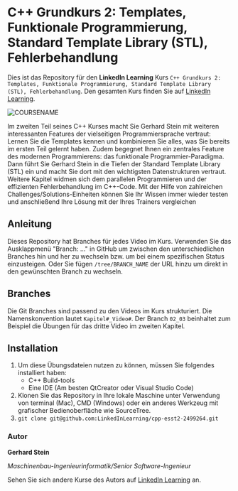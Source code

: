 # C++ Grundkurs 2: Templates, Funktionale Programmierung, Standard Template Library (STL), Fehlerbehandlung

Dies ist das Repository für den **LinkedIn Learning** Kurs `C++ Grundkurs 2: Templates, Funktionale Programmierung, Standard Template Library (STL), Fehlerbehandlung`. Den gesamten Kurs finden Sie auf [LinkedIn Learning][lil-course-url].

![COURSENAME][lil-thumbnail-url] 

Im zweiten Teil seines C++ Kurses macht Sie Gerhard Stein mit weiteren interessanten Features der vielseitigen Programmiersprache vertraut: Lernen Sie die Templates kennen und kombinieren Sie alles, was Sie bereits im ersten Teil gelernt haben. Zudem begegnet Ihnen ein zentrales Feature des modernen Programmierens: das funktionale Programmier-Paradigma. Dann führt Sie Gerhard Stein in die Tiefen der Standard Template Library (STL)  ein und macht Sie dort mit den wichtigsten Datenstrukturen vertraut. Weitere Kapitel widmen sich dem parallelen Programmieren und der effizienten Fehlerbehandlung im C++-Code. Mit der Hilfe von zahlreichen Challenges/Solutions-Einheiten können Sie Ihr Wissen immer wieder testen und anschließend Ihre Lösung mit der Ihres Trainers vergleichen

## Anleitung

Dieses Repository hat Branches für jedes Video im Kurs. Verwenden Sie das Ausklappmenü "Branch: ..." in GitHub um zwischen den unterschiedlichen Branches hin und her zu wechseln bzw. um bei einem spezifischen Status einzusteigen. Oder Sie fügen `/tree/BRANCH_NAME` der URL hinzu um direkt in den gewünschten Branch zu wechseln.

## Branches

Die Git Branches sind passend zu den Videos im Kurs strukturiert. Die Namenskonvention lautet `Kapitel#_Video#`. Der Branch `02_03` beinhaltet zum Beispiel die Übungen für das dritte Video im zweiten Kapitel. 

## Installation

1. Um diese Übungsdateien nutzen zu können, müssen Sie folgendes installiert haben:
   - C++ Build-tools
   - Eine IDE (Am besten QtCreator oder Visual Studio Code)
2. Klonen Sie das Repository in Ihre lokale Maschine unter Verwendung von terminal (Mac), CMD (Windows) oder ein anderes Werkzeug mit grafischer Bedienoberfläche wie SourceTree.
3. ```git clone git@github.com:LinkedInLearning/cpp-esst2-2499264.git```

### Autor

**Gerhard Stein**

_Maschinenbau-Ingenieurinformatik/Senior Software-Ingenieur_

Sehen Sie sich andere Kurse des Autors auf [LinkedIn Learning](https://www.linkedin.com/learning/instructors/dr-gerhard-stein) an.

[0]: # (Replace these placeholder URLs with actual course URLs)
[lil-course-url]: https://www.linkedin.com/learning/c-plus-plus-grundkurs-1-sprachgrundlagen-oop-speicherverwaltung-vererbung
[lil-thumbnail-url]: https://cdn.lynda.com/course/2499264/2499264-1668429608484-16x9.jpg
